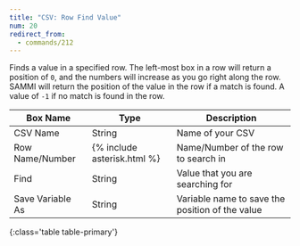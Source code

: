 ```yaml
---
title: "CSV: Row Find Value"
num: 20
redirect_from:
  - commands/212
---
```


Finds a value in a specified row. The left-most box in a row will return a position of `0`, and the numbers will increase as you go right along the row.\
SAMMI will return the position of the value in the row if a match is found. A value of `-1` if no match is found in the row.

| Box Name | Type | Description |
|-------|--------|--------
|CSV Name|String|Name of your CSV
|Row Name/Number|{% include asterisk.html %}|Name/Number of the row to search in
|Find|String|Value that you are searching for
|Save Variable As|String|Variable name to save the position of the value
{:class='table table-primary'}









